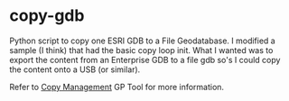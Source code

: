 copy-gdb
========

Python script to copy one ESRI GDB to a File Geodatabase. I modified a sample (I think) that had the basic copy loop init. What I wanted was to export the content from an Enterprise GDB to a file gdb so's I could copy the content onto a USB (or similar).

Refer to [Copy Management](http://help.arcgis.com/en/arcgisdesktop/10.0/help/index.html#//001700000035000000) GP Tool for more information.
